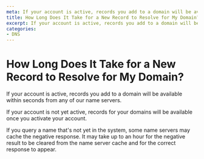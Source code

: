 ```yaml
---
meta: If your account is active, records you add to a domain will be available within seconds.
title: How Long Does It Take for a New Record to Resolve for My Domain?
excerpt: If your account is active, records you add to a domain will be available within seconds.
categories:
- DNS
---
```


# How Long Does It Take for a New Record to Resolve for My Domain?

If your account is active, records you add to a domain will be available within seconds from any of our name servers.

If your account is not yet active, records for your domains will be available once you activate your account.

If you query a name that's not yet in the system, some name servers may cache the negative response. It may take up to an hour for the negative result to be cleared from the name server cache and for the correct response to appear.

